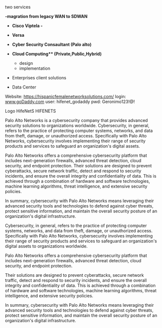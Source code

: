 two services

<b>-magration from legacy WAN to SDWAN
- Cisco Viptela - 
- Versa

- Cyber Security Consaultant (Palo alto)

- Cloud Computing** (Private,Public,Hybrid)</b>
    - design
    - implementation

- Enterprises client solutions

- Data Center

Website: https://hispanicfemalenetworksolutions.com/
login: www.goDaddy.com
user: hifenet_godaddy
pwd: Geronimo123!@!

Logo
HifeNetS
HIFENETS


Palo Alto Networks is a cybersecurity company that provides advanced security solutions to organizations worldwide. Cybersecurity, in general, refers to the practice of protecting computer systems, networks, and data from theft, damage, or unauthorized access. Specifically with Palo Alto Networks, cybersecurity involves implementing their range of security products and services to safeguard an organization's digital assets.

Palo Alto Networks offers a comprehensive cybersecurity platform that includes next-generation firewalls, advanced threat detection, cloud security, and endpoint protection. Their solutions are designed to prevent cyberattacks, secure network traffic, detect and respond to security incidents, and ensure the overall integrity and confidentiality of data. This is achieved through a combination of hardware and software technologies, machine learning algorithms, threat intelligence, and extensive security policies.

In summary, cybersecurity with Palo Alto Networks means leveraging their advanced security tools and technologies to defend against cyber threats, protect sensitive information, and maintain the overall security posture of an organization's digital infrastructure.



Cybersecurity, in general, refers to the practice of protecting computer systems, networks, and data from theft, damage, or unauthorized access. Specifically with Palo Alto Networks, cybersecurity involves implementing their range of security products and services to safeguard an organization's digital assets to organizations worldwide.

Palo Alto Networks offers a comprehensive cybersecurity platform that includes next-generation firewalls, advanced threat detection, cloud security, and endpoint protection. 

Their solutions are designed to prevent cyberattacks, secure network traffic, detect and respond to security incidents, and ensure the overall integrity and confidentiality of data. This is achieved through a combination of hardware and software technologies, machine learning algorithms, threat intelligence, and extensive security policies.

In summary, cybersecurity with Palo Alto Networks means leveraging their advanced security tools and technologies to defend against cyber threats, protect sensitive information, and maintain the overall security posture of an organization's digital infrastructure.